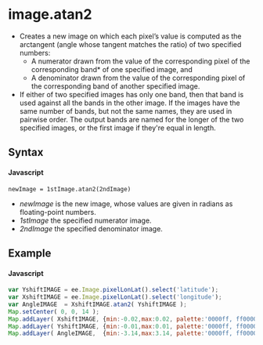 # image.atan2
- Creates a new image on which each pixel’s value is computed as the arctangent (angle whose tangent matches the ratio) of two specified numbers:
  - A numerator drawn from the value of the corresponding pixel of the corresponding band* of one specified image, and 
  - A denominator drawn from the value of the corresponding pixel of the corresponding band of another specified image.
- If either of two specified images has only one band, then that band is used against all the bands in the other image. If the images have the same number of bands, but not the same names, they are used in pairwise order. The output bands are named for the longer of the two specified images, or the first image if they're equal in length.      


## Syntax

#### Javascript
```
newImage = 1stImage.atan2(2ndImage) 
```

- *newImage* is the new image, whose values are given in radians as floating-point numbers.
- *1stImage* the specified numerator image.
- *2ndImage* the specified denominator image.


## Example

#### Javascript
```javascript
var YshiftIMAGE = ee.Image.pixelLonLat().select('latitude'); 
var XshiftIMAGE = ee.Image.pixelLonLat().select('longitude'); 
var AngleIMAGE  = XshiftIMAGE.atan2( YshiftIMAGE );
Map.setCenter( 0, 0, 14 );
Map.addLayer( XshiftIMAGE, {min:-0.02,max:0.02, palette:'0000ff, ff0000'}, 'X'          );
Map.addLayer( YshiftIMAGE, {min:-0.01,max:0.01, palette:'0000ff, ff0000'}, 'Y'          );
Map.addLayer( AngleIMAGE,  {min:-3.14,max:3.14, palette:'0000ff, ff0000'}, 'ArcTan(Y/X)');
```
